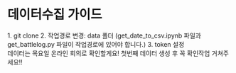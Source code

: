 <h1>데이터수집 가이드</h1>
1. git clone 
2. 작업경로 변경: data 폴더 (get_date_to_csv.ipynb 파일과 get_battlelog.py 파일이 작업경로에 있어야 합니다.)
3. token 설정
<br>
데이터는 목요일 온라인 회의로 확인할게요! 첫번째 데이터 생성 후 꼭 확인작업 거쳐주세요!!